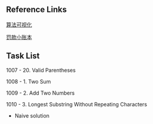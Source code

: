 
## Reference Links
[算法可视化](https://github.com/MisterBooo/LeetCodeAnimation)

[罚款小账本](https://docs.google.com/spreadsheets/d/1Ez2SB3N79lFgaQVwl4VEAo353kLPyzq4nmjDYjUexig/edit?usp=sharing)


## Task List



1007 - 20. Valid Parentheses

1008 - 1. Two Sum

1009 - 2. Add Two Numbers

1010 - 3. Longest Substring Without Repeating Characters

- Naive solution
